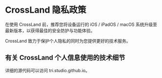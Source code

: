#  CrossLand 隐私政策

在使用 CrossLand 前，推荐您将设备运行的 iOS / iPadOS / macOS 系统升级至最新版本，以获得最佳的安全防护与功能体验。

CrossLand 致力于保护个人隐私的同时为您提供更好的技术服务。

## 有关 CrossLand 个人信息使用的技术细节

详细的源代码可以访问 tri.studio.github.io。



